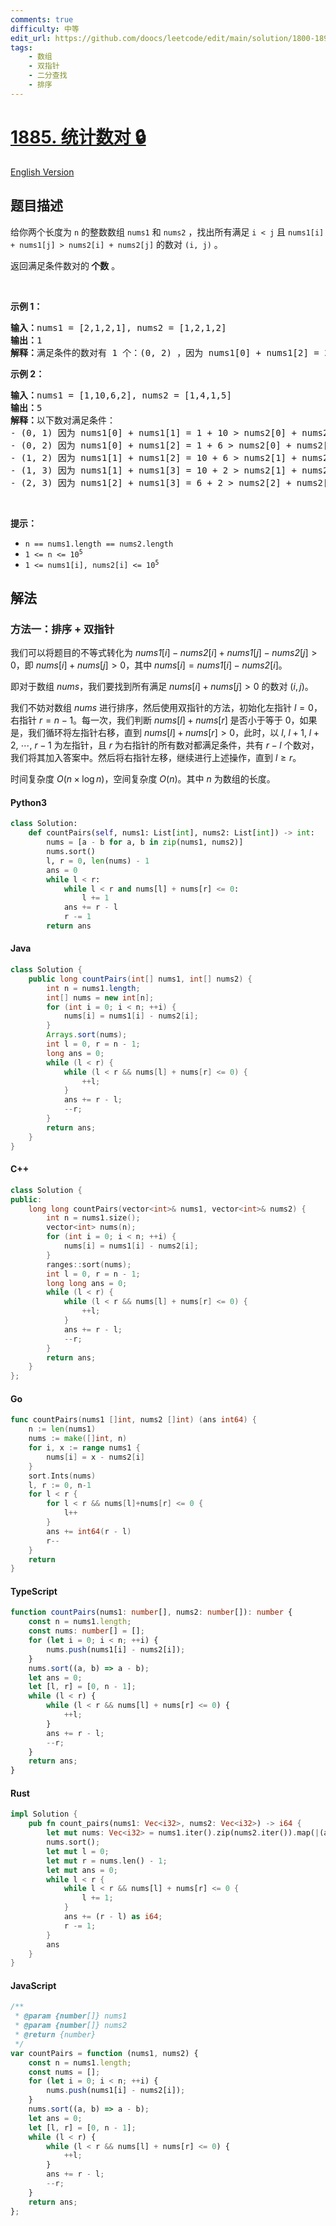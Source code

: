 ```yaml
---
comments: true
difficulty: 中等
edit_url: https://github.com/doocs/leetcode/edit/main/solution/1800-1899/1885.Count%20Pairs%20in%20Two%20Arrays/README.md
tags:
    - 数组
    - 双指针
    - 二分查找
    - 排序
---
```


<!-- problem:start -->

# [1885. 统计数对 🔒](https://leetcode.cn/problems/count-pairs-in-two-arrays)

[English Version](/solution/1800-1899/1885.Count%20Pairs%20in%20Two%20Arrays/README_EN.md)

## 题目描述

<!-- description:start -->

<p>给你两个长度为 <code>n</code> 的整数数组 <code>nums1</code>&nbsp;和&nbsp;<code>nums2</code> ，找出所有满足 <code>i &lt; j</code> 且 <code>nums1[i] + nums1[j] &gt; nums2[i] + nums2[j]</code>&nbsp;的数对 <code>(i, j)</code> 。</p>

<p>返回满足条件数对的<strong> 个数</strong> 。</p>

<p>&nbsp;</p>

<p><strong>示例 1：</strong></p>

<pre>
<strong>输入：</strong>nums1 = [2,1,2,1], nums2 = [1,2,1,2]
<strong>输出：</strong>1
<strong>解释：</strong>满足条件的数对有 1 个：(0, 2) ，因为 nums1[0] + nums1[2] = 2 + 2 &gt; nums2[0] + nums2[2] = 1 + 1</pre>

<p><strong>示例 2：</strong></p>

<pre>
<strong>输入：</strong>nums1 = [1,10,6,2], nums2 = [1,4,1,5]
<strong>输出：</strong>5
<strong>解释：</strong>以下数对满足条件：
- (0, 1) 因为 nums1[0] + nums1[1] = 1 + 10 &gt; nums2[0] + nums2[1] = 1 + 4
- (0, 2) 因为 nums1[0] + nums1[2] = 1 + 6 &gt; nums2[0] + nums2[2] = 1 + 1
- (1, 2) 因为 nums1[1] + nums1[2] = 10 + 6 &gt; nums2[1] + nums2[2] = 4 + 1
- (1, 3) 因为 nums1[1] + nums1[3] = 10 + 2 &gt; nums2[1] + nums2[3] = 4 + 5
- (2, 3) 因为 nums1[2] + nums1[3] = 6 + 2 &gt; nums2[2] + nums2[3] = 1 + 5
</pre>

<p>&nbsp;</p>

<p><strong>提示：</strong></p>

<ul>
	<li><code>n == nums1.length == nums2.length</code></li>
	<li><code>1 &lt;= n &lt;= 10<sup>5</sup></code></li>
	<li><code>1 &lt;= nums1[i], nums2[i] &lt;= 10<sup>5</sup></code></li>
</ul>

<!-- description:end -->

## 解法

<!-- solution:start -->

### 方法一：排序 + 双指针

我们可以将题目的不等式转化为 $\textit{nums1}[i] - \textit{nums2}[i] + \textit{nums1}[j] - \textit{nums2}[j] > 0$，即 $\textit{nums}[i] + \textit{nums}[j] > 0$，其中 $\textit{nums}[i] = \textit{nums1}[i] - \textit{nums2}[i]$。

即对于数组 $\textit{nums}$，我们要找到所有满足 $\textit{nums}[i] + \textit{nums}[j] > 0$ 的数对 $(i, j)$。

我们不妨对数组 $\textit{nums}$ 进行排序，然后使用双指针的方法，初始化左指针 $l = 0$，右指针 $r = n - 1$。每一次，我们判断 $\textit{nums}[l] + \textit{nums}[r]$ 是否小于等于 $0$，如果是，我们循环将左指针右移，直到 $\textit{nums}[l] + \textit{nums}[r] > 0$，此时，以 $l$, $l + 1$, $l + 2$, $\cdots$, $r - 1$ 为左指针，且 $r$ 为右指针的所有数对都满足条件，共有 $r - l$ 个数对，我们将其加入答案中。然后将右指针左移，继续进行上述操作，直到 $l \ge r$。

时间复杂度 $O(n \times \log n)$，空间复杂度 $O(n)$。其中 $n$ 为数组的长度。

<!-- tabs:start -->

#### Python3

```python
class Solution:
    def countPairs(self, nums1: List[int], nums2: List[int]) -> int:
        nums = [a - b for a, b in zip(nums1, nums2)]
        nums.sort()
        l, r = 0, len(nums) - 1
        ans = 0
        while l < r:
            while l < r and nums[l] + nums[r] <= 0:
                l += 1
            ans += r - l
            r -= 1
        return ans
```

#### Java

```java
class Solution {
    public long countPairs(int[] nums1, int[] nums2) {
        int n = nums1.length;
        int[] nums = new int[n];
        for (int i = 0; i < n; ++i) {
            nums[i] = nums1[i] - nums2[i];
        }
        Arrays.sort(nums);
        int l = 0, r = n - 1;
        long ans = 0;
        while (l < r) {
            while (l < r && nums[l] + nums[r] <= 0) {
                ++l;
            }
            ans += r - l;
            --r;
        }
        return ans;
    }
}
```

#### C++

```cpp
class Solution {
public:
    long long countPairs(vector<int>& nums1, vector<int>& nums2) {
        int n = nums1.size();
        vector<int> nums(n);
        for (int i = 0; i < n; ++i) {
            nums[i] = nums1[i] - nums2[i];
        }
        ranges::sort(nums);
        int l = 0, r = n - 1;
        long long ans = 0;
        while (l < r) {
            while (l < r && nums[l] + nums[r] <= 0) {
                ++l;
            }
            ans += r - l;
            --r;
        }
        return ans;
    }
};
```

#### Go

```go
func countPairs(nums1 []int, nums2 []int) (ans int64) {
	n := len(nums1)
	nums := make([]int, n)
	for i, x := range nums1 {
		nums[i] = x - nums2[i]
	}
	sort.Ints(nums)
	l, r := 0, n-1
	for l < r {
		for l < r && nums[l]+nums[r] <= 0 {
			l++
		}
		ans += int64(r - l)
		r--
	}
	return
}
```

#### TypeScript

```ts
function countPairs(nums1: number[], nums2: number[]): number {
    const n = nums1.length;
    const nums: number[] = [];
    for (let i = 0; i < n; ++i) {
        nums.push(nums1[i] - nums2[i]);
    }
    nums.sort((a, b) => a - b);
    let ans = 0;
    let [l, r] = [0, n - 1];
    while (l < r) {
        while (l < r && nums[l] + nums[r] <= 0) {
            ++l;
        }
        ans += r - l;
        --r;
    }
    return ans;
}
```

#### Rust

```rust
impl Solution {
    pub fn count_pairs(nums1: Vec<i32>, nums2: Vec<i32>) -> i64 {
        let mut nums: Vec<i32> = nums1.iter().zip(nums2.iter()).map(|(a, b)| a - b).collect();
        nums.sort();
        let mut l = 0;
        let mut r = nums.len() - 1;
        let mut ans = 0;
        while l < r {
            while l < r && nums[l] + nums[r] <= 0 {
                l += 1;
            }
            ans += (r - l) as i64;
            r -= 1;
        }
        ans
    }
}
```

#### JavaScript

```js
/**
 * @param {number[]} nums1
 * @param {number[]} nums2
 * @return {number}
 */
var countPairs = function (nums1, nums2) {
    const n = nums1.length;
    const nums = [];
    for (let i = 0; i < n; ++i) {
        nums.push(nums1[i] - nums2[i]);
    }
    nums.sort((a, b) => a - b);
    let ans = 0;
    let [l, r] = [0, n - 1];
    while (l < r) {
        while (l < r && nums[l] + nums[r] <= 0) {
            ++l;
        }
        ans += r - l;
        --r;
    }
    return ans;
};
```

<!-- tabs:end -->

<!-- solution:end -->

<!-- problem:end -->
